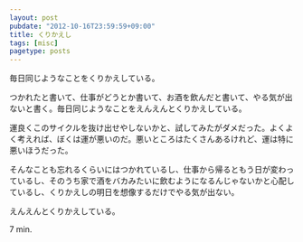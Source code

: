 ```yaml
---
layout: post
pubdate: "2012-10-16T23:59:59+09:00"
title: くりかえし
tags: [misc]
pagetype: posts
---
```

毎日同じようなことをくりかえしている。

つかれたと書いて、仕事がどうとか書いて、お酒を飲んだと書いて、やる気が出ないと書く。毎日同じようなことをえんえんとくりかえしている。

運良くこのサイクルを抜け出せやしないかと、試してみたがダメだった。よくよく考えれば、ぼくは運が悪いのだ。悪いところはたくさんあるけれど、運は特に悪いほうだった。

そんなことも忘れるくらいにはつかれているし、仕事から帰るともう日が変わっているし、そのうち家で酒をバカみたいに飲むようになるんじゃないかと心配しているし、くりかえしの明日を想像するだけでやる気が出ない。

えんえんとくりかえしている。

7 min.
